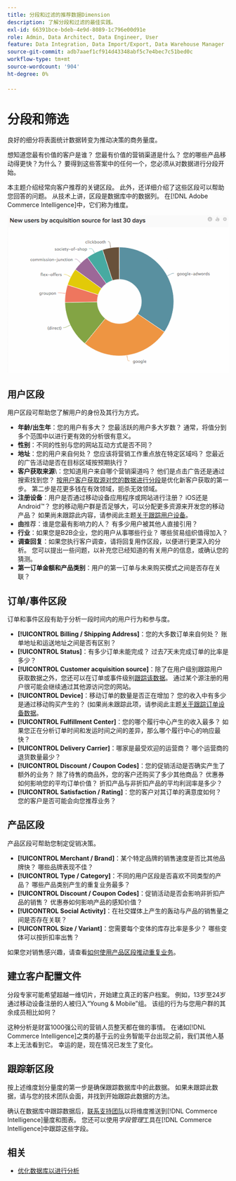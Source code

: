 ```yaml
---
title: 分段和过滤的推荐数据Dimension
description: 了解分段和过滤的最佳实践。
exl-id: 66391bce-bdeb-4e9d-8089-1c796e00d91e
role: Admin, Data Architect, Data Engineer, User
feature: Data Integration, Data Import/Export, Data Warehouse Manager
source-git-commit: adb7aaef1cf914d43348abf5c7e4bec7c51bed0c
workflow-type: tm+mt
source-wordcount: '904'
ht-degree: 0%

---
```


# 分段和筛选

良好的细分将表面统计数据转变为推动决策的商务量度。

想知道您最有价值的客户是谁？ 您最有价值的营销渠道是什么？ 您的哪些产品移动得更快？为什么？ 要得到这些答案中的任何一个，您必须从对数据进行分段开始。

本主题介绍经常向客户推荐的关键区段。 此外，还详细介绍了这些区段可以帮助您回答的问题。 从技术上讲，区段是数据库中的数据列。 在[!DNL Adobe Commerce Intelligence]中，它们称为维度。

![](../../mbi/assets/mbi-critical-segments.png)


## 用户区段

用户区段可帮助您了解用户的身份及其行为方式。

* **年龄/出生年**：您的用户有多大？ 您最活跃的用户多大岁数？ 通常，将值分到多个范围中以进行更有效的分析很有意义。
* **性别**：不同的性别与您的网站互动方式是否不同？
* **地址**：您的用户来自何处？ 您应该将营销工作重点放在特定区域吗？ 您最近的广告活动是否在目标区域按预期执行？
* **客户获取来源**\：您知道用户来自哪个营销渠道吗？ 他们是点击广告还是通过搜索找到您？ [按用户客户获取源对您的数据进行分段](../data-analyst/analysis/google-track-user-acq.md)是优化新客户获取的第一步。 第二步是花更多钱在有效领域，扼杀无效领域。
* **注册设备**：用户是否通过移动设备应用程序或网站进行注册？ iOS还是Android™？ 您的移动用户群是否足够大，可以分配更多资源来开发您的移动产品？ 如果尚未跟踪此内容，请参阅此主题[关于跟踪用户设备](../data-analyst/analysis/track-usr-dev-browser.md)。
* **由**&#x200B;推荐：谁是您最有影响力的人？ 有多少用户被其他人直接引用？
* **行业**：如果您是B2B企业，您的用户从事哪些行业？ 哪些贸易组织值得加入？
* **调查回复**：如果您执行客户调查，请将回复用作区段，以便进行更深入的分析。 您可以提出一些问题，以补充您已经知道的有关用户的信息，或确认您的猜测。
* **第一订单金额和产品类别**：用户的第一订单与未来购买模式之间是否存在关联？

## 订单/事件区段

订单和事件区段有助于分析一段时间内的用户行为和参与度。

* **[!UICONTROL Billing / Shipping Address]**：您的大多数订单来自何处？ 账单地址和运送地址之间是否有区别？
* **[!UICONTROL Status]**：有多少订单未能完成？ 过去7天未完成订单的比率是多少？
* **[!UICONTROL Customer acquisition source]**：除了在用户级别跟踪用户获取数据之外，您还可以在订单或事件级别[跟踪该数据](../data-analyst/analysis/google-track-user-acq.md)。 通过某个源注册的用户很可能会继续通过其他源访问您的网站。
* **[!UICONTROL Device]**：移动订单的数量是否正在增加？ 您的收入中有多少是通过移动购买产生的？ (如果尚未跟踪此项，请参阅此主题[关于跟踪订单设备数据](../data-analyst/analysis/track-usr-dev-browser.md)。
* **[!UICONTROL Fulfillment Center]**：您的哪个履行中心产生的收入最多？ 如果您正在分析订单时间和发运时间之间的差异，那么哪个履行中心的响应最快？
* **[!UICONTROL Delivery Carrier]**：哪家是最受欢迎的运营商？ 哪个运营商的退货数量最少？
* **[!UICONTROL Discount / Coupon Codes]**：您的促销活动是否确实产生了额外的业务？ 除了待售的商品外，您的客户还购买了多少其他商品？ 优惠券如何影响您的平均订单价值？ 折扣产品与非折扣产品的平均利润率是多少？
* **[!UICONTROL Satisfaction / Rating]**：您的客户对其订单的满意度如何？ 您的客户是否可能会向您推荐业务？

## 产品区段

产品区段可帮助您制定促销决策。

* **[!UICONTROL Merchant / Brand]**：某个特定品牌的销售速度是否比其他品牌快？ 哪些品牌表现不佳？
* **[!UICONTROL Type / Category]**：不同的用户区段是否喜欢不同类型的产品？ 哪些产品类别产生的重复业务最多？
* **[!UICONTROL Discount / Coupon Codes]**：促销活动是否会影响非折扣产品的销售？ 优惠券如何影响产品的感知价值？
* **[!UICONTROL Social Activity]**：在社交媒体上产生的轰动与产品的销售量之间是否存在关联？
* **[!UICONTROL Size / Variant]**：您需要每个变体的库存比率是多少？ 哪些变体可以按折扣率出售？

如果您对销售感兴趣，请查看[如何使用产品区段推动重复业务](../data-analyst/analysis/most-value-source-channel.md)。

## 建立客户配置文件

分段专家可能希望超越一维切片，开始建立真正的客户档案。 例如，13岁至24岁通过移动设备注册的人被归入“Young &amp; Mobile”组。 该组的行为与您用户群的其余成员相比如何？

这种分析是财富1000强公司的营销人员整天都在做的事情。 在诸如[!DNL Commerce Intelligence]之类的基于云的业务智能平台出现之前，我们其他人基本上无法看到它。 幸运的是，现在情况已发生了变化。

## 跟踪新区段

按上述维度划分量度的第一步是确保跟踪数据库中的此数据。 如果未跟踪此数据，请与您的技术团队会面，并找到开始跟踪此数据的方法。

确认在数据库中跟踪数据后，[联系支持团队](https://experienceleague.adobe.com/docs/commerce-knowledge-base/kb/troubleshooting/miscellaneous/mbi-service-policies.html)以将维度推送到[!DNL Commerce Intelligence]量度和图表。 您还可以使用&#x200B;*字段管理*&#x200B;工具在[!DNL Commerce Intelligence]中跟踪这些字段。

## 相关

* [优化数据库以进行分析](../best-practices/opt-db-analysis.md)
